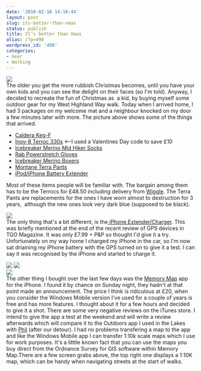 ```yaml
---
date: '2010-02-16 14:16:44'
layout: post
slug: its-better-than-xmas
status: publish
title: It’s better than Xmas
alias: /?p=498
wordpress_id: '498'
categories:
- Gear
- Walking
---
```


[![](http://dl.dropbox.com/u/2657852/website/images/Gear1.jpg)](http://dl.dropbox.com/u/2657852/website/images/Gear1.jpg)  
The older you get the more rubbish Christmas becomes, until you have your own kids and you can see the delight on their faces (so I'm told). Anyway, I decided to recreate the fun of Christmas as  a kid, by buying myself some outdoor gear for my West Highland Way walk. Today when I arrived home, I had 3 packages on my welcome mat and a neighbour knocked on my door a few minutes later with more. The picture above shows some of the things that arrived.  
<!-- more -->
  * [Caldera Keg-F](http://www.antigravitygear.com/proddetail.php?prod=TDCKEG)  
  * [Inov-8 Terroc 330s](http://www.wiggle.co.uk/p/run/8/Inov-8_Terroc_330_Shoes/5360042301/) <--I used a Valentines Day code to save £10  
  * [Icebreaker Merino Mid Hiker Socks](http://www.sportsdirect.com/icebreaker-hiker-mid-sock-419083?src=google)  
  * [Rab Powerstretch Gloves](http://www.theoutdoorshop.com/showPart.asp?part=PN50623)  
  * [Icebreaker Merino Boxers](http://www.webtogs.co.uk/Icebreaker_Boxer_Brief_150_100089.html)  
  * [Montane Terra Pants](http://www.backpackinglight.co.uk/product14.asp)  
  * [iPod/iPhone Battery Extender](http://www.techfocus.co.uk/iPod-Zen-Car-Mains-Chargers/TFIP05.htm)  
  
Most of these items people will be familiar with. The bargain among them has to be the Terrocs for £48.50 including delivery from [Wiggle](http://www.wiggle.co.uk/). The Terra Pants are replacements for the ones I have worn almost to destruction for 3 years,  although the new ones look very dark blue (supposed to be black).  

[![](http://dl.dropbox.com/u/2657852/website/images/iPhoneExtender-300x225.jpg)](http://dl.dropbox.com/u/2657852/website/images/iPhoneExtender.jpg)  
The only thing that's a bit different, is the[ iPhone Extender/Charger](http://www.techfocus.co.uk/iPod-Zen-Car-Mains-Chargers/TFIP05.htm). This was briefly mentioned at the end of the recent review of GPS devices in TGO Magazine. It was only £7.99 + P&P so thought I'd give it a try. Unfortunately on my way home I charged my iPhone in the car, so I'm now sat driaining my iPhone battery with the GPS turned on to give it a test. I can say it was recognised by the iPhone and started to charge it.  

[![](http://dl.dropbox.com/u/2657852/website/images/MemoryMap25k-200x300.jpg)](http://dl.dropbox.com/u/2657852/website/images/MemoryMap25k.jpg) [![](http://dl.dropbox.com/u/2657852/website/images/MemoryMap10k-200x300.jpg)](http://dl.dropbox.com/u/2657852/website/images/MemoryMap10k.jpg)  
[![](http://dl.dropbox.com/u/2657852/website/images/MemoryMapWHW-200x300.jpg)](http://dl.dropbox.com/u/2657852/website/images/MemoryMapWHW.jpg)  
The other thing I bought over the last few days was the [Memory Map](http://www.memory-map.co.uk/iphone/index.html) app for the iPhone. I found it by chance on Sunday night, they hadn't at that point made an announcement. The price I think is ridiculous at £20, when you consider the Windows Mobile version I've used for a couple of years is free and has more features. I thought about it for a few hours and decided to give it a shot. There are some very negative reviews on the iTunes store. I intend to give the app a test at the weekend and will write a review afterwards which will compare it to the Outdoors app I used in the Lakes with [Phil](http://phil-turner.net/) (after our detour). I had no problems transfering a map to the app and like the Windows Mobile app I can transfer 1:10k scale maps which I use for work purposes. It's a litttle known fact that you can use the maps you buy direct from the Ordnance Survey for GIS software within Memory Map.There are a few screen grabs above, the top right one displays a 1:10K map, which can be handy when navigating streets at the start of walks.
